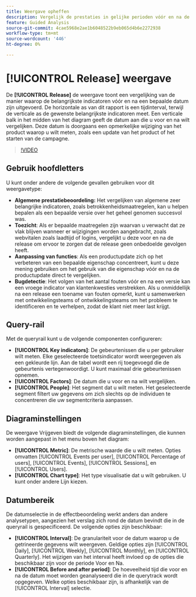 ```yaml
---
title: Weergave opheffen
description: Vergelijk de prestaties in gelijke perioden vóór en na de release.
feature: Guided Analysis
source-git-commit: 4cae5968e2ae1b6048522b9eb065d4b6e2272938
workflow-type: tm+mt
source-wordcount: '446'
ht-degree: 0%

---
```


# [!UICONTROL Release] weergave

De **[!UICONTROL Release]** de weergave toont een vergelijking van de manier waarop de belangrijkste indicatoren vóór en na een bepaalde datum zijn uitgevoerd. De horizontale as van dit rapport is een tijdinterval, terwijl de verticale as de gewenste belangrijkste indicatoren meet. Een verticale balk in het midden van het diagram geeft de datum aan die u voor en na wilt vergelijken. Deze datum is doorgaans een opmerkelijke wijziging van het product waarop u wilt meten, zoals een update van het product of het starten van de campagne.

>[!VIDEO](https://video.tv.adobe.com/v/3421665/?learn=on)

## Gebruik hoofdletters

U kunt onder andere de volgende gevallen gebruiken voor dit weergavetype:

* **Algemene prestatiebeoordeling:** Het vergelijken van algemene zeer belangrijke indicatoren, zoals betrokkenheidsmaatregelen, kan u helpen bepalen als een bepaalde versie over het geheel genomen succesvol was.
* **Toezicht**: Als er bepaalde maatregelen zijn waarvan u verwacht dat ze vlak blijven wanneer er wijzigingen worden aangebracht, zoals webvitalen zoals laadtijd of logins, vergelijkt u deze voor en na de release om ervoor te zorgen dat de release geen onbedoelde gevolgen heeft.
* **Aanpassing van functies**: Als een productupdate zich op het verbeteren van een bepaalde eigenschap concentreert, kunt u deze mening gebruiken om het gebruik van die eigenschap vóór en na de productupdate direct te vergelijken.
* **Bugdetectie**: Het volgen van het aantal fouten vóór en na een versie kan een vroege indicator van klantenkwesties verstrekken. Als u onmiddellijk na een release een toename van fouten opmerkt, kunt u samenwerken met ontwikkelingsteams of ontwikkelingsteams om het probleem te identificeren en te verhelpen, zodat de klant niet meer last krijgt.

## Query-rail

Met de queryrail kunt u de volgende componenten configureren:

* **[!UICONTROL Key indicators]**: De gebeurtenissen die u per gebruiker wilt meten. Elke geselecteerde toetsindicator wordt weergegeven als een gekleurde lijn. Aan de tabel wordt een rij toegevoegd die de gebeurtenis vertegenwoordigt. U kunt maximaal drie gebeurtenissen opnemen.
* **[!UICONTROL Factors]**: De datum die u voor en na wilt vergelijken.
* **[!UICONTROL People]**: Het segment dat u wilt meten. Het geselecteerde segment filtert uw gegevens om zich slechts op de individuen te concentreren die uw segmentcriteria aanpassen.

## Diagraminstellingen

De weergave Vrijgeven biedt de volgende diagraminstellingen, die kunnen worden aangepast in het menu boven het diagram:

* **[!UICONTROL Metric]**: De metrische waarde die u wilt meten. Opties omvatten [!UICONTROL Events per user], [!UICONTROL Percentage of users], [!UICONTROL Events], [!UICONTROL Sessions], en [!UICONTROL Users].
* **[!UICONTROL Chart type]**: Het type visualisatie dat u wilt gebruiken. U kunt onder andere Lijn kiezen.

## Datumbereik

De datumselectie in de effectbeoordeling werkt anders dan andere analysetypen, aangezien het verslag zich rond de datum bevindt die in de queryrail is gespecificeerd. De volgende opties zijn beschikbaar:

* **[!UICONTROL Interval]**: De granulariteit voor de datum waarop u de getrineerde gegevens wilt weergeven. Geldige opties zijn [!UICONTROL Daily], [!UICONTROL Weekly], [!UICONTROL Monthly], en [!UICONTROL Quarterly]. Het wijzigen van het interval heeft invloed op de opties die beschikbaar zijn voor de periode Voor en Na.
* **[!UICONTROL Before and after period]**: De hoeveelheid tijd die voor en na de datum moet worden geanalyseerd die in de querytrack wordt opgegeven. Welke opties beschikbaar zijn, is afhankelijk van de [!UICONTROL Interval] selectie.
